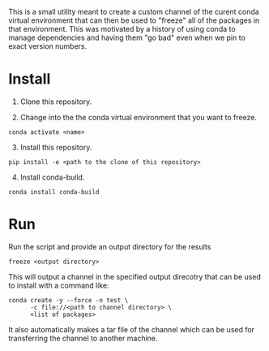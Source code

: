 This is a small utility meant to create a custom channel of the curent
conda virtual environment that can then be used to "freeze" all of the
packages in that environment. This was motivated by a history of using
conda to manage dependencies and having them "go bad" even when we pin
to exact version numbers.

Install
=======

1) Clone this repository.

2) Change into the the conda virtual environment that you want to freeze.
```
conda activate <name>
```

3) Install this repository. 
```
pip install -e <path to the clone of this repository>
```

4)  Install conda-build.
```
conda install conda-build
```

Run
===

Run the script and provide an output directory for the results
```
freeze <output directory>
```

This will output a channel in the specified output direcotry that can be
used to install with a command like:
```
conda create -y --force -n test \
      -c file://<path to channel directory> \
      <list of packages>
```
It also automatically makes a tar file of the channel which can be used for
transferring the channel to another machine.
